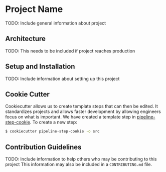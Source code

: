 # Project Name
TODO: Include general information about project

## Architecture
TODO: This needs to be included if project reaches production
## Setup and Installation 
TODO: Include information about setting up this project 

## Cookie Cutter
Cookiecutter allows us to create template steps that can then be edited. It standardizes projects and allows faster development by allowing engineers focus on what is important. We have created a template step in [pipeline-step-cookie](pipeline-step-cookie). To create a new step:
```sh
$ cookiecutter pipeline-step-cookie -o src
```
## Contribution Guidelines
TODO: Include information to help others who may be contributing to this project
This information may also be included in a `CONTRIBUTING.md` file.